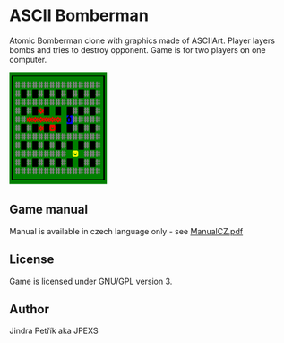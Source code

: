 # ASCII Bomberman

Atomic Bomberman clone with graphics made of ASCIIArt.
Player layers bombs and tries to destroy opponent.
Game is for two players on one computer.

![Screenshot](screenshot.png)

## Game manual
Manual is available in czech language only - see [ManualCZ.pdf](ManualCZ.pdf)

## License
Game is licensed under GNU/GPL version 3.

## Author
Jindra Petřík aka JPEXS
